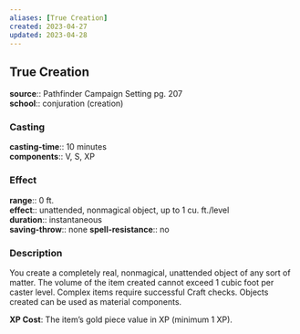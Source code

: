 ```yaml
---
aliases: [True Creation]
created: 2023-04-27
updated: 2023-04-28
---
```


## True Creation

**source**:: Pathfinder Campaign Setting pg. 207  
**school**:: conjuration (creation)

### Casting

**casting-time**:: 10 minutes  
**components**:: V, S, XP

### Effect

**range**:: 0 ft.  
**effect**:: unattended, nonmagical object, up to 1 cu. ft./level  
**duration**:: instantaneous  
**saving-throw**:: none
**spell-resistance**:: no

### Description

You create a completely real, nonmagical, unattended object of any sort of matter. The volume of the item created cannot exceed 1 cubic foot per caster level. Complex items require successful Craft checks. Objects created can be used as material components.  
  
**XP Cost**: The item’s gold piece value in XP (minimum 1 XP).
